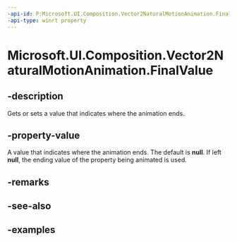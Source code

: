 ```yaml
---
-api-id: P:Microsoft.UI.Composition.Vector2NaturalMotionAnimation.FinalValue
-api-type: winrt property
---
```


<!-- Property syntax.
public IReference<Vector2> FinalValue { get;  set; }
-->

# Microsoft.UI.Composition.Vector2NaturalMotionAnimation.FinalValue

## -description

Gets or sets a value that indicates where the animation ends.

## -property-value

A value that indicates where the animation ends. The default is **null**. If left **null**, the ending value of the property being animated is used.

## -remarks

## -see-also

## -examples

